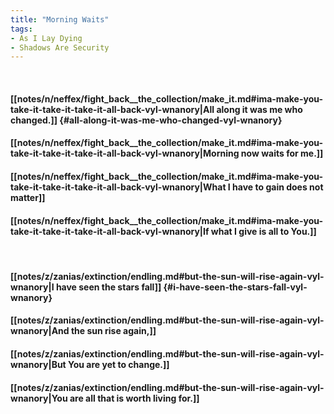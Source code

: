 ```yaml
---
title: "Morning Waits"
tags:
- As I Lay Dying
- Shadows Are Security
---
```

&nbsp;
#### [[notes/n/neffex/fight_back__the_collection/make_it.md#ima-make-you-take-it-take-it-take-it-all-back-vyl-wnanory|All along it was me who changed.]] {#all-along-it-was-me-who-changed-vyl-wnanory}
#### [[notes/n/neffex/fight_back__the_collection/make_it.md#ima-make-you-take-it-take-it-take-it-all-back-vyl-wnanory|Morning now waits for me.]]
#### [[notes/n/neffex/fight_back__the_collection/make_it.md#ima-make-you-take-it-take-it-take-it-all-back-vyl-wnanory|What I have to gain does not matter]]
#### [[notes/n/neffex/fight_back__the_collection/make_it.md#ima-make-you-take-it-take-it-take-it-all-back-vyl-wnanory|If what I give is all to You.]]
&nbsp;
#### [[notes/z/zanias/extinction/endling.md#but-the-sun-will-rise-again-vyl-wnanory|I have seen the stars fall]] {#i-have-seen-the-stars-fall-vyl-wnanory}
#### [[notes/z/zanias/extinction/endling.md#but-the-sun-will-rise-again-vyl-wnanory|And the sun rise again,]]
#### [[notes/z/zanias/extinction/endling.md#but-the-sun-will-rise-again-vyl-wnanory|But You are yet to change.]]
#### [[notes/z/zanias/extinction/endling.md#but-the-sun-will-rise-again-vyl-wnanory|You are all that is worth living for.]]
